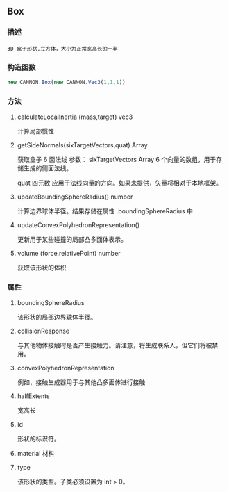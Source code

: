 ## Box 

### 描述

	3D 盒子形状,立方体，大小为正常宽高长的一半
### 构造函数
	

```javascript
new CANNON.Box(new CANNON.Vec3(1,1,1))
```

### 方法

1. calculateLocalInertia (mass,target) vec3

	计算局部惯性

2. getSideNormals(sixTargetVectors,quat) Array

	获取盒子 6 面法线
	参数：
	sixTargetVectors Array
	6 个向量的数组，用于存储生成的侧面法线。

	quat 四元数
	应用于法线向量的方向。如果未提供，矢量将相对于本地框架。

3. updateBoundingSphereRadius() number

	计算边界球体半径。结果存储在属性 .boundingSphereRadius 中

4. updateConvexPolyhedronRepresentation() 

	更新用于某些碰撞的局部凸多面体表示。

5. volume (force,relativePoint) number

	获取该形状的体积


### 属性

1. boundingSphereRadius

	该形状的局部边界球体半径。

2. collisionResponse 

	与其他物体接触时是否产生接触力。请注意，将生成联系人，但它们将被禁用。

3. convexPolyhedronRepresentation 

	例如，接触生成器用于与其他凸多面体进行接触

4. halfExtents 

	宽高长

5. id 

	形状的标识符。

6. material 
	材料

7. type 

	该形状的类型。子类必须设置为 int > 0。